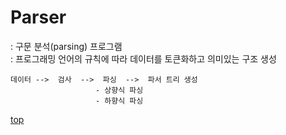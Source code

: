 # Parser
: 구문 분석(parsing) 프로그램    
: 프로그래밍 언어의 규칙에 따라 데이터를 토큰화하고 의미있는 구조 생성    


```
데이터 -->  검사  -->  파싱  -->  파서 트리 생성  
                   - 상향식 파싱
                   - 하향식 파싱
```



[top](#)
